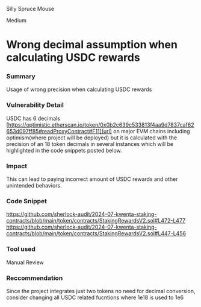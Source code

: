 Silly Spruce Mouse

Medium

# Wrong decimal assumption when calculating USDC rewards

### Summary 
Usage of  wrong precision when calculating USDC rewards 

### Vulnerability Detail
USDC has 6 decimals [https://optimistic.etherscan.io/token/0x0b2c639c533813f4aa9d7837caf62653d097ff85#readProxyContract#F11](url) on major EVM chains including optimism(where project will be deployed) but it is calculated with the precision of an 18 token decimals in several instances which will be highlighted in the code snippets posted below.

### Impact
This can lead to paying incorrect amount of USDC rewards and other unintended behaviors.

### Code Snippet

https://github.com/sherlock-audit/2024-07-kwenta-staking-contracts/blob/main/token/contracts/StakingRewardsV2.sol#L472-L477
https://github.com/sherlock-audit/2024-07-kwenta-staking-contracts/blob/main/token/contracts/StakingRewardsV2.sol#L447-L456

### Tool used
Manual Review 

### Reccommendation
Since the project integrates just two tokens no need for decimal conversion, consider changing all USDC related fucntions where 1e18 is used to 1e6 



